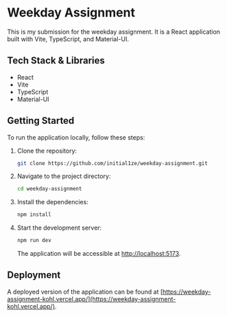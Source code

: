 # Weekday Assignment

This is my submission for the weekday assignment. It is a React application built with Vite, TypeScript, and Material-UI.

## Tech Stack & Libraries

-   React
-   Vite
-   TypeScript
-   Material-UI

## Getting Started

To run the application locally, follow these steps:

1. Clone the repository:

    ```bash
    git clone https://github.com/initial1ze/weekday-assignment.git
    ```

2. Navigate to the project directory:

    ```bash
    cd weekday-assignment
    ```

3. Install the dependencies:

    ```bash
    npm install
    ```

4. Start the development server:

    ```bash
    npm run dev
    ```

    The application will be accessible at [http://localhost:5173](http://localhost:5173).

## Deployment

A deployed version of the application can be found at [https://weekday-assignment-kohl.vercel.app/](https://weekday-assignment-kohl.vercel.app/).
